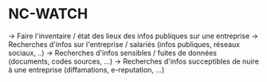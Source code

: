 # NC-WATCH
-> Faire l'inventaire / état des lieux des infos publiques sur une entreprise 
-> Recherches d'infos sur l'entreprise / salariés (infos publiques, réseaux sociaux, ..) 
-> Recherches d'infos sensibles / fuites de données (documents, codes sources, ...) 
-> Recherches d'infos succeptibles de nuire à une entreprise (diffamations, e-reputation, ...)
